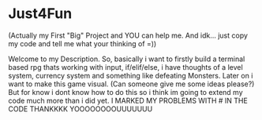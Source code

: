 # Just4Fun
(Actually my First "Big" Project and YOU can help me.
And idk... just copy my code and tell me what your thinking of =))

Welcome to my Description.
So, basically i want to firstly build a terminal based rpg thats working with input, if/elif/else, i have thoughts of a level system, currency system and something like defeating Monsters. Later on i want to make this game visual. (Can someone give me some ideas please?)
But for know i dont know how to do this so i think im going to extend my code much more than i did yet.
I MARKED MY PROBLEMS WITH # IN THE CODE
THANKKKK YOOOOOOOOUUUUUUU
